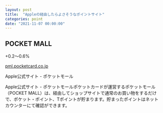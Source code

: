 ```yaml
---
layout: post
title:  "Appleの経由したらよさそうなポイントサイト"
categories: point
date: "2021-11-07 00:00:00"
---
```


## POCKET MALL

+0.2〜0.6%


<div class="card">
  <a href="https://pml.pocketcard.co.jp/shop/343/"></a>
  <div class="card__header">
    <a href="https://pml.pocketcard.co.jp/shop/343/">pml.pocketcard.co.jp</a>
  </div>
  <div class="card__image">
    <img src="">
  </div>
  <div class="card__title">
    <p>Apple公式サイト - ポケットモール</p>
  </div>
  <div class="card__description">
    <p>Apple公式サイト - ポケットモールポケットカードが運営するポケットモール（POCKET MALL）は、経由してショップサイトで通常のお買い物をするだけで、ポケット・ポイント、Tポイントが貯まります。貯まったポイントはネットカウンターにて確認ができます。</p>
  </div>
</div>




